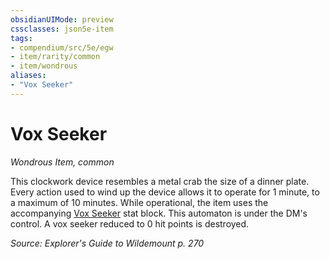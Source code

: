 ```yaml
---
obsidianUIMode: preview
cssclasses: json5e-item
tags:
- compendium/src/5e/egw
- item/rarity/common
- item/wondrous
aliases: 
- "Vox Seeker"
---
```

# Vox Seeker
*Wondrous Item, common*  


This clockwork device resembles a metal crab the size of a dinner plate. Every action used to wind up the device allows it to operate for 1 minute, to a maximum of 10 minutes. While operational, the item uses the accompanying [Vox Seeker](/compendium/bestiary/construct/vox-seeker-egw.md) stat block. This automaton is under the DM's control. A vox seeker reduced to 0 hit points is destroyed.

*Source: Explorer's Guide to Wildemount p. 270*